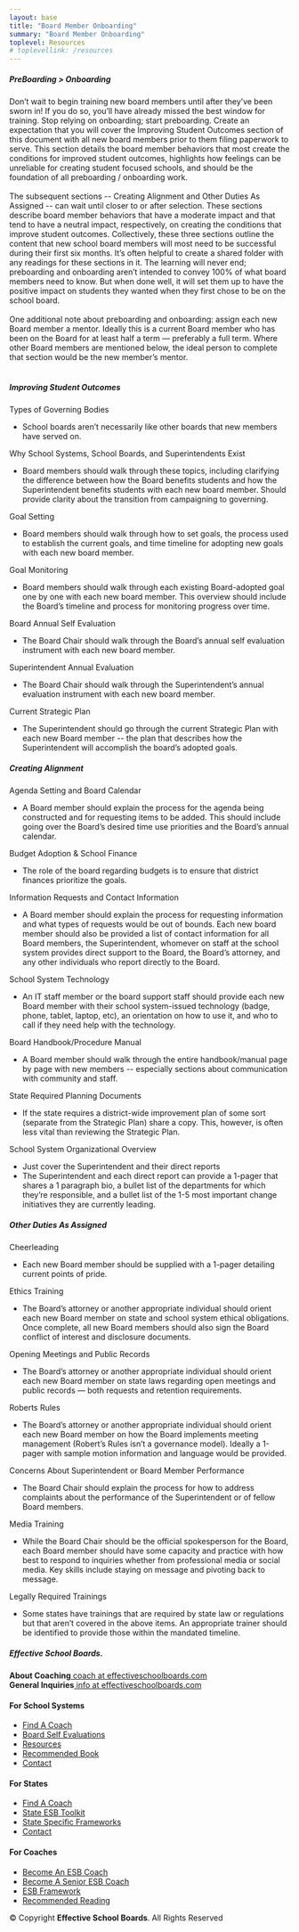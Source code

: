 ```yaml
---
layout: base
title: "Board Member Onboarding"
summary: "Board Member Onboarding"
toplevel: Resources
# toplevellink: /resources
---
```


<h5>PreBoarding > Onboarding</h5>
Don’t wait to begin training new board members until after they’ve been sworn in! If you do so, you’ll have already missed the best window for training. Stop relying on onboarding; start preboarding. Create an expectation that you will cover the Improving Student Outcomes section of this document with all new board members prior to them filing paperwork to serve. This section details the board member behaviors that most create the conditions for improved student outcomes, highlights how feelings can be unreliable for creating student focused schools, and should be the foundation of all preboarding / onboarding work. 
<br/><br/>
The subsequent sections -- Creating Alignment and Other Duties As Assigned -- can wait until closer to or after selection. These sections describe board member behaviors that have a moderate impact and that tend to have a neutral impact, respectively, on creating the conditions that improve student outcomes. Collectively, these three sections outline the content that new school board members will most need to be successful during their first six months. It’s often helpful to create a shared folder with any readings for these sections in it. The learning will never end; preboarding and onboarding aren’t intended to convey 100% of what board members need to know. But when done well, it will set them up to have the positive impact on students they wanted when they first chose to be on the school board.
<br/><br/>
One additional note about preboarding and onboarding: assign each new Board member a mentor. Ideally this is a current Board member who has been on the Board for at least half a term — preferably a full term. Where other Board members are mentioned below, the ideal person to complete that section would be the new member’s mentor.
<br/><br/>

<h5>Improving Student Outcomes</h5>
Types of Governing Bodies
<ul><li>School boards aren’t necessarily like other boards that new members have served on.</li></ul>
Why School Systems, School Boards, and Superintendents Exist
<ul><li>Board members should walk through these topics, including clarifying the difference between how the Board benefits students and how the Superintendent benefits students with each new board member. Should provide clarity about the transition from campaigning to governing.</li></ul>
Goal Setting 
<ul><li>Board members should walk through how to set goals, the process used to establish the current goals, and time timeline for adopting new goals with each new board member.</li></ul>
Goal Monitoring
<ul><li>Board members should walk through each existing Board-adopted goal one by one with each new board member. This overview should include the Board’s timeline and process for monitoring progress over time.</li></ul>
Board Annual Self Evaluation
<ul><li>The Board Chair should walk through the Board’s annual self evaluation instrument with each new board member.</li></ul>
Superintendent Annual Evaluation
<ul><li>The Board Chair should walk through the Superintendent’s annual evaluation instrument with each new board member.</li></ul>
Current Strategic Plan
<ul><li>The Superintendent should go through the current Strategic Plan with each new Board member -- the plan that describes how the Superintendent will accomplish the board’s adopted goals.</li></ul>

<h5>Creating Alignment</h5>
Agenda Setting and Board Calendar
<ul><li>A Board member should explain the process for the agenda being constructed and for requesting items to be added. This should include going over the Board’s desired time use priorities and the Board’s annual calendar.</li></ul>
Budget Adoption & School Finance
<ul><li>The role of the board regarding budgets is to ensure that district finances prioritize the goals.</li></ul>
Information Requests and Contact Information
<ul><li>A Board member should explain the process for requesting information and what types of requests would be out of bounds. Each new board member should also be provided a list of contact information for all Board members, the Superintendent, whomever on staff at the school system provides direct support to the Board, the Board’s attorney, and any other individuals who report directly to the Board.</li></ul>
School System Technology
<ul><li>An IT staff member or the board support staff should provide each new Board member with their school system-issued technology (badge, phone, tablet, laptop, etc), an orientation on how to use it, and who to call if they need help with the technology.</li></ul>
Board Handbook/Procedure Manual
<ul><li> A Board member should walk through the entire handbook/manual page by page with new members -- especially sections about communication with community and staff.</li></ul>
State Required Planning Documents
<ul><li> If the state requires a district-wide improvement plan of some sort (separate from the Strategic Plan) share a copy. This, however, is often less vital than reviewing the Strategic Plan.</li></ul>
School System Organizational Overview
<ul><li>Just cover the Superintendent and their direct reports</li>
<li>The Superintendent and each direct report can provide a 1-pager that shares a 1 paragraph bio, a bullet list of the departments for which they’re responsible, and a bullet list of the 1-5 most important change initiatives they are currently leading. </li></ul>

<h5>Other Duties As Assigned</h5>
Cheerleading
<ul><li>Each new Board member should be supplied with a 1-pager detailing current points of pride.</li></ul>
Ethics Training
<ul><li>The Board’s attorney or another appropriate individual should orient each new Board member on state and school system ethical obligations. Once complete, all new Board members should also sign the Board conflict of interest and disclosure documents.</li></ul>
Opening Meetings and Public Records
<ul><li>The Board’s attorney or another appropriate individual should orient each new Board member on state laws regarding open meetings and public records — both requests and retention requirements.</li></ul>
Roberts Rules
<ul><li>The Board’s attorney or another appropriate individual should orient each new Board member on how the Board implements meeting management (Robert’s Rules isn’t a governance model). Ideally a 1-pager with sample motion information and language would be provided. </li></ul>
Concerns About Superintendent or Board Member Performance
<ul><li>The Board Chair should explain the process for how to address complaints about the performance of the Superintendent or of fellow Board members.</li></ul>
Media Training
<ul><li>While the Board Chair should be the official spokesperson for the Board, each Board member should have some capacity and practice with how best to respond to inquiries whether from professional media or social media. Key skills include staying on message and pivoting back to message.</li></ul>
Legally Required Trainings
<ul><li>Some states have trainings that are required by state law or regulations but that aren’t covered in the above items. An appropriate trainer should be identified to provide those within the mandated timeline.</li></ul>






  </div>
</section>

  </main><!-- End #main -->

  <!-- ======= Footer ======= -->
  <footer id="footer">

<div class="footer-top">
  <div class="container">
<div class="row">

  <div class="col-lg-3 col-md-6 footer-contact">
<h5>Effective School Boards<span>.</span></h5>
<p>
  <strong>About Coaching</strong><a href="mailto:coach@effectiveschoolboards.com?subject=Re:+ESB+Coaching"> coach at effectiveschoolboards.com</a><br>
  <strong>General Inquiries</strong><a href="mailto:info@effectiveschoolboards.com?subject=Re:+Effective+School+Boards"> info at effectiveschoolboards.com</a><br>
</p>
  </div>

  <div class="col-lg-2 col-md-6 footer-links">
<h4>For School Systems</h4>
<ul>
  <li><i class="bx bx-chevron-right"></i> <a href="../../coaches">Find A Coach</a></li>
  <li><i class="bx bx-chevron-right"></i> <a href="../../framework">Board Self Evaluations</a></li>
  <li><i class="bx bx-chevron-right"></i> <a href="../../resources">Resources</a></li>
  <li><i class="bx bx-chevron-right"></i> <a href="http://www.GreatOnTheirBehalf.com">Recommended Book</a></li>
  <li><i class="bx bx-chevron-right"></i> <a href="../../contact">Contact</a></li>
</ul>
  </div>

  <div class="col-lg-2 col-md-6 footer-links">
<h4>For States</h4>
<ul>
  <li><i class="bx bx-chevron-right"></i> <a href="../../coaches">Find A Coach</a></li>
  <li><i class="bx bx-chevron-right"></i> <a href="../../resources/toolkit">State ESB Toolkit</a></li>
  <li><i class="bx bx-chevron-right"></i> <a href="../../framework/other">State Specific Frameworks</a></li>
  <li><i class="bx bx-chevron-right"></i> <a href="../../contact">Contact</a></li>
</ul>
  </div>  

  <div class="col-lg-2 col-md-6 footer-links">
<h4>For Coaches</h4>
<ul>
  <li><i class="bx bx-chevron-right"></i> <a href="../../certifications/coach">Become An ESB Coach</a></li>
  <li><i class="bx bx-chevron-right"></i> <a href="../../certifications/senior">Become A Senior ESB Coach</a></li>
  <li><i class="bx bx-chevron-right"></i> <a href="../../framework">ESB Framework</a></li>
  <li><i class="bx bx-chevron-right"></i> <a href="../../resources">Recommended Reading</a></li>
</ul>
  </div>
  

</div>
  </div>
</div>

<div class="container d-md-flex py-4">

  <div class="me-md-auto text-center text-md-start">
<div class="copyright">
  &copy; Copyright <strong><span>Effective School Boards</span></strong>. All Rights Reserved
</div>
  </div>
  <!--
  <div class="social-links text-center text-md-end pt-3 pt-md-0">
<a href="#" class="twitter"><i class="bx bxl-twitter"></i></a>
<a href="#" class="facebook"><i class="bx bxl-facebook"></i></a>
<a href="#" class="instagram"><i class="bx bxl-instagram"></i></a>
<a href="#" class="google-plus"><i class="bx bxl-skype"></i></a>
<a href="#" class="linkedin"><i class="bx bxl-linkedin"></i></a>
  </div>
  -->
</div>
  </footer><!-- End Footer -->

  <a href="#" class="back-to-top d-flex align-items-center justify-content-center"><i class="bi bi-arrow-up-short"></i></a>

  <!-- Vendor JS Files -->
  <script src="../../assets/vendor/purecounter/purecounter_vanilla.js"></script>
  <script src="../../assets/vendor/aos/aos.js"></script>
  <script src="../../assets/vendor/bootstrap/js/bootstrap.bundle.min.js"></script>
  <script src="../../assets/vendor/glightbox/js/glightbox.min.js"></script>
  <script src="../../assets/vendor/isotope-layout/isotope.pkgd.min.js"></script>
  <script src="../../assets/vendor/swiper/swiper-bundle.min.js"></script>
  <script src="../../assets/vendor/php-email-form/validate.js"></script>

  <!-- Template Main JS File -->
  <script src="../../assets/js/main.js"></script>

</body>

</html>

